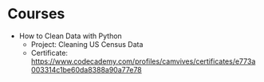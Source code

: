 # Courses
- How to Clean Data with Python
    - Project: Cleaning US Census Data
    - Certificate: https://www.codecademy.com/profiles/camvives/certificates/e773a003314c1be60da8388a90a77e78

